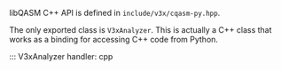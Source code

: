 libQASM C++ API is defined in `include/v3x/cqasm-py.hpp`.

The only exported class is `V3xAnalyzer`.
This is actually a C++ class that works as a binding for accessing C++ code from Python.

::: V3xAnalyzer
    handler: cpp
